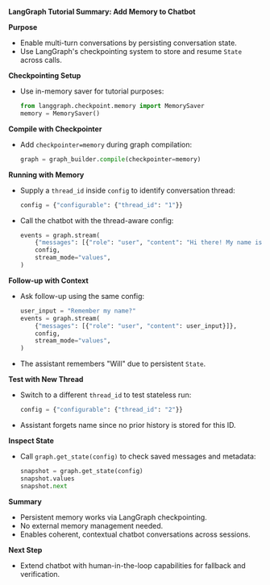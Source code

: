 **LangGraph Tutorial Summary: Add Memory to Chatbot**

**Purpose**

* Enable multi-turn conversations by persisting conversation state.
* Use LangGraph's checkpointing system to store and resume `State` across calls.

**Checkpointing Setup**

* Use in-memory saver for tutorial purposes:

  ```python
  from langgraph.checkpoint.memory import MemorySaver
  memory = MemorySaver()
  ```

**Compile with Checkpointer**

* Add `checkpointer=memory` during graph compilation:

  ```python
  graph = graph_builder.compile(checkpointer=memory)
  ```

**Running with Memory**

* Supply a `thread_id` inside `config` to identify conversation thread:

  ```python
  config = {"configurable": {"thread_id": "1"}}
  ```
* Call the chatbot with the thread-aware config:

  ```python
  events = graph.stream(
      {"messages": [{"role": "user", "content": "Hi there! My name is Will."}]},
      config,
      stream_mode="values",
  )
  ```

**Follow-up with Context**

* Ask follow-up using the same config:

  ```python
  user_input = "Remember my name?"
  events = graph.stream(
      {"messages": [{"role": "user", "content": user_input}]},
      config,
      stream_mode="values",
  )
  ```
* The assistant remembers "Will" due to persistent `State`.

**Test with New Thread**

* Switch to a different `thread_id` to test stateless run:

  ```python
  config = {"configurable": {"thread_id": "2"}}
  ```
* Assistant forgets name since no prior history is stored for this ID.

**Inspect State**

* Call `graph.get_state(config)` to check saved messages and metadata:

  ```python
  snapshot = graph.get_state(config)
  snapshot.values
  snapshot.next
  ```

**Summary**

* Persistent memory works via LangGraph checkpointing.
* No external memory management needed.
* Enables coherent, contextual chatbot conversations across sessions.

**Next Step**

* Extend chatbot with human-in-the-loop capabilities for fallback and verification.
